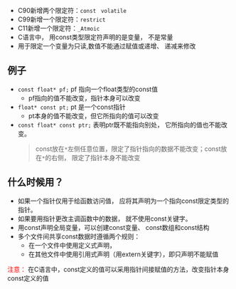 <!--
 * @Author: your name
 * @Date: 2019-10-21 19:00:34
 * @LastEditTime: 2020-06-02 20:53:40
 * @LastEditors: Please set LastEditors
 * @Description: C语言const关键字
--> 

- C90新增两个限定符：`const` ` volatile`
- C99新增一个限定符：`restrict` 
-  C11新增一个限定符：`_Atmoic`
- C语言中， 用const类型限定符声明的是变量， 不是常量
- 用于限定一个变量为只读,数值不能通过赋值或递增、 递减来修改


## 例子
- `const float* pf;`  pf 指向一个float类型的const值 
  - pf指向的值不能改变，指针本身可以改变
- `float* const pt;`   pt 是一个const指针
  - pt本身的值不能改变，但它所指向的值可以改变
- `const float* const ptr;` 表明ptr既不能指向别处， 它所指向的值也不能改变。
   >  const放在`*`左侧任意位置，限定了指针指向的数据不能改变；const放在`*`的右侧， 限定了指针本身不能改变 


## 什么时候用？
- 如果一个指针仅用于给函数访问值， 应将其声明为一个指向const限定类型的指针。 
- 如果要用指针更改主调函数中的数据， 就不使用const关键字。
- 用const声明全局变量，可以创建const变量、 const数组和const结构
- 多个文件间共享const数据时遵循两个规则：
  - 在一个文件中使用定义式声明，
  - 在其他文件中使用引用式声明（用extern关键字），即只声明不能赋值


<font color="red"> 注意：</font> 在C语言中，const定义的值可以采用指针间接赋值的方法，改变指针本身const定义的值

